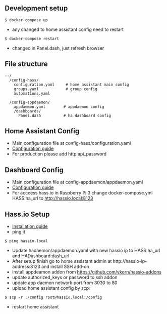 ## Development setup ##
```
$ docker-compose up
```
- any changed to home assistant config need to restart
```
$ docker-compose restart
```
- changed in Panel.dash, just refresh browser

## File structure ##

```
--/
  /config-hass/
    configuration.yaml     # home assistant main config
    groups.yaml            # group config
    automations.yaml
  
  /config-appdaemon/
    appdaemon.yaml        # appdaemon config
    /dashboards/
      Panel.dash          # ha dashboard config
```
## Home Assistant Config ##
- Main configuration file at config-hass/configuration.yaml
- [Configuration guide ](https://home-assistant.io/docs/configuration/)
- For production please add http:api_password
## Dashboard Config ##
- Main configuration file at config-appdaemon/appdaemon.yaml 
- [Configuration guide ](hhttp://appdaemon.readthedocs.io/en/latest/INSTALL.html#configuratio)
- For acccess hass.io in Raspberry Pi 3 change docker-compose.yml HASS:ha_url to http://hassio.local:8123

## Hass.io Setup ##
- [Installation guide](https://home-assistant.io/hassio/installation/)
- ping it
```
$ ping hassio.local
```
- Update hadaemon/appdaemon.yaml with new hassio ip to HASS:ha_url and HADashboard:dash_url
- After setup finish go to home assistant admin at  http://hassio-ip-address:8123 and install SSH add-on
- install appdeamon addon from https://github.com/vkorn/hassio-addons
- update authorized_keys or password to ssh addon
- update app daemon network port from 3030 to 80
- upload home assistant config by scp:
```
$ scp -r ./config root@hassio.local:/config
```
- restart home assistant
